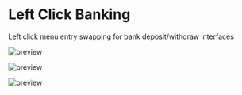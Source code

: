 # Left Click Banking
Left click menu entry swapping for bank deposit/withdraw interfaces

![preview](https://i.imgur.com/9BCBeS5.png)

![preview](https://i.imgur.com/4D7pFQY.png)

![preview](https://i.imgur.com/85kGB5O.png)
